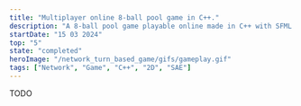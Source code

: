 ```yaml
---
title: "Multiplayer online 8-ball pool game in C++."
description: "A 8-ball pool game playable online made in C++ with SFML."
startDate: "15 03 2024"
top: "5"
state: "completed"
heroImage: "/network_turn_based_game/gifs/gameplay.gif"
tags: ["Network", "Game", "C++", "2D", "SAE"]
---
```


TODO